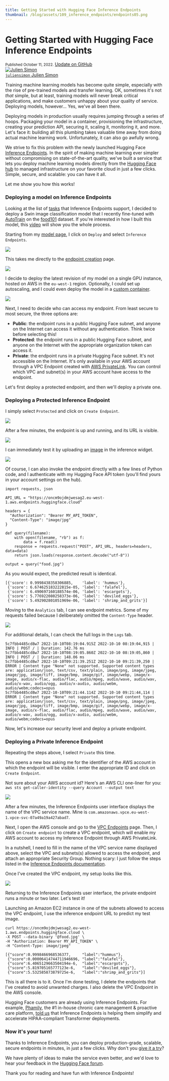 ```yaml
---
title: Getting Started with Hugging Face Inference Endpoints
thumbnail: /blog/assets/109_inference_endpoints/endpoints05.png
---
```


<h1>
Getting Started with Hugging Face Inference Endpoints
</h1>

<div class="blog-metadata">
    <small>Published October 11, 2022.</small>
    <a target="_blank" class="btn no-underline text-sm mb-5 font-sans" href="https://github.com/huggingface/blog/blob/main/inference-endpoints.md">
        Update on GitHub
    </a>
</div>

<div class="author-card">
    <a href="/juliensimon">
        <img class="avatar avatar-user" src="https://aeiljuispo.cloudimg.io/v7/https://s3.amazonaws.com/moonup/production/uploads/1633343465505-noauth.jpeg?w=128&h=128&f=face" title="Julien Simon">
        <div class="bfc">
            <code>juliensimon</code>
            <span class=fullname">Julien Simon</span>
        </div>
    </a>
</div>

Training machine learning models has become quite simple, especially with the rise of pre-trained models and transfer learning. OK, sometimes it's not *that* simple, but at least, training models will never break critical applications, and make customers unhappy about your quality of service. Deploying models, however... Yes, we've all been there.

Deploying models in production usually requires jumping through a series of hoops. Packaging your model in a container, provisioning the infrastructure, creating your prediction API, securing it, scaling it, monitoring it, and more. Let's face it: building all this plumbing takes valuable time away from doing actual machine learning work. Unfortunately, it can also go awfully wrong.

We strive to fix this problem with the newly launched Hugging Face [Inference Endpoints](https://huggingface.co/inference-endpoints). In the spirit of making machine learning ever simpler without compromising on state-of-the-art quality, we've built a service that lets you deploy machine learning models directly from the [Hugging Face hub](https://huggingface.co) to managed infrastructure on your favorite cloud in just a few clicks. Simple, secure, and scalable: you can have it all.

Let me show you how this works!

### Deploying a model on Inference Endpoints


Looking at the list of [tasks](https://huggingface.co/docs/inference-endpoints/supported_tasks) that Inference Endpoints support, I decided to deploy a Swin image classification model that I recently fine-tuned with [AutoTrain](https://huggingface.co/autotrain) on the [food101](https://huggingface.co/datasets/food101) dataset. If you're interested in how I built this model, this [video](https://youtu.be/uFxtl7QuUvo) will show you the whole process.

Starting from my [model page](https://huggingface.co/juliensimon/autotrain-food101-1471154053), I click on `Deploy` and select `Inference Endpoints`.


<kbd>
  <img src="assets/109_inference_endpoints/endpoints00.png">
</kbd>

This takes me directly to the [endpoint creation](https://ui.endpoints.huggingface.co/new) page.

<kbd>
  <img src="assets/109_inference_endpoints/endpoints01.png">
</kbd>

I decide to deploy the latest revision of my model on a single GPU instance, hosted on AWS in the `eu-west-1` region. Optionally, I could set up autoscaling, and I could even deploy the model in a [custom container](https://huggingface.co/docs/inference-endpoints/guides/custom_container).

<kbd>
  <img src="assets/109_inference_endpoints/endpoints02.png">
</kbd>

Next, I need to decide who can access my endpoint. From least secure to most secure, the three options are:

* **Public**: the endpoint runs in a public Hugging Face subnet, and anyone on the Internet can access it without any authentication. Think twice before selecting this!
* **Protected**: the endpoint runs in a public Hugging Face subnet, and anyone on the Internet with the appropriate organization token can access it.
* **Private**: the endpoint runs in a private Hugging Face subnet. It's not accessible on the Internet. It's only available in your AWS account through a VPC Endpoint created with [AWS PrivateLink](https://aws.amazon.com/privatelink/). You can control which VPC and subnet(s) in your AWS account have access to the endpoint.

Let's first deploy a protected endpoint, and then we'll deploy a private one.

### Deploying a Protected Inference Endpoint

I simply select `Protected` and click on `Create Endpoint`.

<kbd>
  <img src="assets/109_inference_endpoints/endpoints03.png">
</kbd>

After a few minutes, the endpoint is up and running, and its URL is visible.

<kbd>
  <img src="assets/109_inference_endpoints/endpoints04.png">
</kbd>

I can immediately test it by uploading an [image](assets/109_inference_endpoints/food.jpg) in the inference widget.

<kbd>
  <img src="assets/109_inference_endpoints/endpoints05.png">
</kbd>

Of course, I can also invoke the endpoint directly with a few lines of Python code, and I authenticate with my Hugging Face API token (you'll find yours in your account settings on the hub).

```
import requests, json

API_URL = "https://oncm9ojdmjwesag2.eu-west-1.aws.endpoints.huggingface.cloud"

headers = {
  "Authorization": "Bearer MY_API_TOKEN",
  "Content-Type": "image/jpg"
}

def query(filename):
    with open(filename, "rb") as f:
        data = f.read()
    response = requests.request("POST", API_URL, headers=headers, data=data)
    return json.loads(response.content.decode("utf-8"))

output = query("food.jpg")
```

As you would expect, the predicted result is identical.

```
[{'score': 0.9998438358306885,    'label': 'hummus'},
 {'score': 6.674625183222815e-05, 'label': 'falafel'}, 
 {'score': 6.490697160188574e-06, 'label': 'escargots'}, 
 {'score': 5.776922080258373e-06, 'label': 'deviled_eggs'}, 
 {'score': 5.492902801051969e-06, 'label': 'shrimp_and_grits'}]
```

Moving to the `Analytics` tab, I can see endpoint metrics. Some of my requests failed because I deliberately omitted the `Content-Type` header.

<kbd>
  <img src="assets/109_inference_endpoints/endpoints06.png">
</kbd>

For additional details, I can check the full logs in the `Logs` tab.

```
5c7fbb4485cd8w7 2022-10-10T08:19:04.915Z 2022-10-10 08:19:04,915 | INFO | POST / | Duration: 142.76 ms
5c7fbb4485cd8w7 2022-10-10T08:19:05.860Z 2022-10-10 08:19:05,860 | INFO | POST / | Duration: 148.06 ms
5c7fbb4485cd8w7 2022-10-10T09:21:39.251Z 2022-10-10 09:21:39,250 | ERROR | Content type "None" not supported. Supported content types are: application/json, text/csv, text/plain, image/png, image/jpeg, image/jpg, image/tiff, image/bmp, image/gif, image/webp, image/x-image, audio/x-flac, audio/flac, audio/mpeg, audio/wave, audio/wav, audio/x-wav, audio/ogg, audio/x-audio, audio/webm, audio/webm;codecs=opus
5c7fbb4485cd8w7 2022-10-10T09:21:44.114Z 2022-10-10 09:21:44,114 | ERROR | Content type "None" not supported. Supported content types are: application/json, text/csv, text/plain, image/png, image/jpeg, image/jpg, image/tiff, image/bmp, image/gif, image/webp, image/x-image, audio/x-flac, audio/flac, audio/mpeg, audio/wave, audio/wav, audio/x-wav, audio/ogg, audio/x-audio, audio/webm, audio/webm;codecs=opus
```

Now, let's increase our security level and deploy a private endpoint.
 
### Deploying a Private Inference Endpoint

Repeating the steps above, I select `Private` this time.

This opens a new box asking me for the identifier of the AWS account in which the endpoint will be visible. I enter the appropriate ID and click on `Create Endpoint`. 

Not sure about your AWS account id? Here's an AWS CLI one-liner for you: `aws sts get-caller-identity --query Account --output text`

<kbd>
  <img src="assets/109_inference_endpoints/endpoints07.png">
</kbd>

After a few minutes, the Inference Endpoints user interface displays the name of the VPC service name. Mine is `com.amazonaws.vpce.eu-west-1.vpce-svc-07a49a19a427abad7`. 

Next, I open the AWS console and go to the [VPC Endpoints](https://console.aws.amazon.com/vpc/home?#Endpoints:) page. Then, I click on `Create endpoint` to create a VPC endpoint, which will enable my AWS account to access my Inference Endpoint through AWS PrivateLink.

In a nutshell, I need to fill in the name of the VPC service name displayed above, select the VPC and subnets(s) allowed to access the endpoint, and attach an appropriate Security Group. Nothing scary: I just follow the steps listed in the [Inference Endpoints documentation](https://huggingface.co/docs/inference-endpoints/guides/private_link).

Once I've created the VPC endpoint, my setup looks like this.

<kbd>
  <img src="assets/109_inference_endpoints/endpoints08.png">
</kbd>

Returning to the Inference Endpoints user interface, the private endpoint runs a minute or two later. Let's test it! 

Launching an Amazon EC2 instance in one of the subnets allowed to access the VPC endpoint, I use the inference endpoint URL to predict my test image.

```
curl https://oncm9ojdmjwesag2.eu-west-1.aws.endpoints.huggingface.cloud \
-X POST --data-binary '@food.jpg' \
-H "Authorization: Bearer MY_API_TOKEN" \
-H "Content-Type: image/jpeg"

[{"score":0.9998466968536377,     "label":"hummus"},
 {"score":0.00006414744711946696, "label":"falafel"},
 {"score":6.4065129663504194e-6,  "label":"escargots"},
 {"score":5.819705165777123e-6,   "label":"deviled_eggs"},
 {"score":5.532585873879725e-6,   "label":"shrimp_and_grits"}]
```

This is all there is to it. Once I'm done testing, I delete the endpoints that I've created to avoid unwanted charges. I also delete the VPC Endpoint in the AWS console.

Hugging Face customers are already using Inference Endpoints. For example, [Phamily](https://phamily.com/), the #1 in-house chronic care management & proactive care platform,  [told us](https://www.youtube.com/watch?v=20C9X5OYO2Q) that Inference Endpoints is helping them simplify and accelerate HIPAA-compliant Transformer deployments.

### Now it's your turn!

Thanks to Inference Endpoints, you can deploy production-grade, scalable, secure endpoints in minutes, in just a few clicks. Why don't you [give it a try](https://ui.endpoints.huggingface.co/new)?

We have plenty of ideas to make the service even better, and we'd love to hear your feedback in the [Hugging Face forum](https://discuss.huggingface.co/).


Thank you for reading and have fun with Inference Endpoints!


